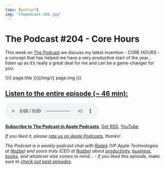 ```yaml
---
tags: [podcast]
img: "thepodcast-204.jpg"
---
```


# The Podcast #204 - Core Hours

This week on [The Podcast][p] we discuss my latest invention - CORE HOURS -  a concept that has helped me have a very productive start of the year... listen up as it’s really a great deal for me and can be a game-changer for you:

<!--More-->

![{{ page.title }}](/img/{{ page.img }})

## [Listen to the entire episode (~ 46 min):][e]

<audio controls>
<source src="https://files.nozbe.com/podcast/204.mp3" type="audio/mpeg">
</audio>

**[Subscribe to The Podcast in Apple Podcasts][i]**, [Get RSS][rss], [YouTube][y]

*If you liked it, please [rate us on Apple Podcasts][i], thanks!*

*The Podcast is a weekly podcast chat with [Radek][r] (VP Apple Technologies at [Nozbe][n]) and yours truly (CEO at [Nozbe][n]) about [productivity](/tag/productivity), [business](/tag/business), [books](/tag/books), and whatever else comes to mind... - if you liked this episode, make sure to [check out past episodes](/tag/podcast).*

[y]: https://www.youtube.com/channel/UCkWk8xKe3pq_87io7CXBCgQ
[rss]: https://thepodcast.fm/episodes?format=RSS
[e]: https://thepodcast.fm/episodes/204

[p]: https://thepodcast.fm/
[n]: https://nozbe.com/
[r]: https://radex.io/
[i]: https://itunes.apple.com/podcast/the-podcast/id1012329770
[o]: https://ipadonly.com

[pm]: http://productivemag.com/
